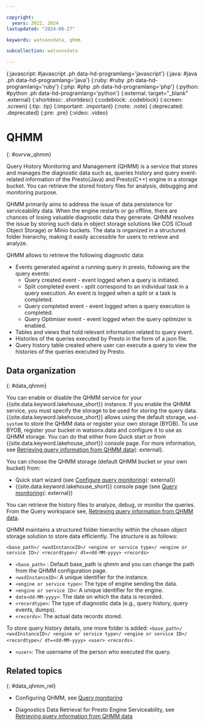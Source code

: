 ```yaml
---

copyright:
  years: 2022, 2024
lastupdated: "2024-08-27"

keywords: watsonxdata, qhmm

subcollection: watsonxdata

---
```


{:javascript: #javascript .ph data-hd-programlang='javascript'}
{:java: #java .ph data-hd-programlang='java'}
{:ruby: #ruby .ph data-hd-programlang='ruby'}
{:php: #php .ph data-hd-programlang='php'}
{:python: #python .ph data-hd-programlang='python'}
{:external: target="_blank" .external}
{:shortdesc: .shortdesc}
{:codeblock: .codeblock}
{:screen: .screen}
{:tip: .tip}
{:important: .important}
{:note: .note}
{:deprecated: .deprecated}
{:pre: .pre}
{:video: .video}

# QHMM
{: #ovrvw_qhmm}


Query History Monitoring and Management (QHMM) is a service that stores and manages the diagnostic data such as, queries history and query event-related information of the Presto(Java) and Presto(C++) engine in a storage bucket. You can retrieve the stored history files for analysis, debugging and monitoring purpose.

QHMM primarily aims to address the issue of data persistence for serviceability data. When the engine restarts or go offline, there are chances of losing valuable diagnostic data they generate. QHMM resolves the issue by storing such data in object storage solutions like COS (Cloud Object Storage) or Minio buckets. The data is organized in a structured folder hierarchy, making it easily accessible for users to retrieve and analyze.

QHMM allows to retrieve the following diagnostic data:
* Events generated against a running query in presto, following are the query events:
    * Query created event - event logged when a query is initiated.
    * Split completed event - split correspond to an individual task in a query execution. An event is logged when a split or a task is completed.
    * Query completed event - event logged when a query execution is completed.
    * Query Optimiser event - event logged when the query optimizer is enabled.
* Tables and views that hold relevant information related to query event.
* Histories of the queries executed by Presto in the form of a json file.
* Query history table created where user can execute a query to view the histories of the queries executed by Presto.


## Data organization
{: #data_qhmm}

You can enable or disable the QHMM service for your {{site.data.keyword.lakehouse_short}} instance. If you enable the QHMM service, you must specify the storage to be used for storing the query data.
{{site.data.keyword.lakehouse_short}} allows using the default storage, `wxd-system` to store the QHMM data or register your own storage (BYOB). To use BYOB, register your bucket in watsonx.data and configure it to use as QHMM storage. You can do that either from Quick start or from {{site.data.keyword.lakehouse_short}} console page. For more information, see [Retrieving query information from QHMM data](watsonxdata?topic=watsonxdata-ret_qhmm){: external}.

You can choose the QHMM storage (default QHMM bucket or your own bucket) from:

* Quick start wizard (see [Configure query monitoring](watsonxdata?topic=watsonxdata-quick_start#qs_montr){: external})
* {{site.data.keyword.lakehouse_short}} console page (see [Query monitoring](watsonxdata?topic=watsonxdata-qhmm){: external})

You can retrieve the history files to analyze, debug, or monitor the queries. From the Query workspace see, [Retrieving query information from QHMM data](watsonxdata?topic=watsonxdata-ret_qhmm).


QHMM maintains a structured folder hierarchy within the chosen object storage solution to store data efficiently. The structure is as follows:

`<base_path>/ <wxdInstanceID>/ <engine or service type>/ <engine or service ID>/ <recordtype>/ dt=<dd-MM-yyyy> <records>`

* `<base_path>` : Default base_path is qhmm and you can change the path from the QHMM configuration page.
* `<wxdInstanceID>`: A unique identifier for the instance.
* `<engine or service type>`: The type of engine sending the data.
* `<engine or service ID>`: A unique identifier for the engine.
* `date<dd-MM-yyyy>`: The date on which the data is recorded.
* `<recordtype>`: The type of diagnostic data (e.g., query history, query events, dumps).
* `<records>`: The actual data records stored.

To store query history details, one more folder is added: `<base_path>/ <wxdInstanceID>/ <engine or service type>/ <engine or service ID>/ <recordtype>/ dt=<dd-MM-yyyy> <user> <records>`.

* `<user>`: The username of the person who executed the query.


## Related topics
{: #data_qhmm_rel}

* Configuring QHMM, see [Query monitoring](watsonxdata?topic=watsonxdata-qhmm)

* Diagnostics Data Retrieval for Presto Engine Serviceability, see [Retrieving query information from QHMM data](watsonxdata?topic=watsonxdata-ret_qhmm)
